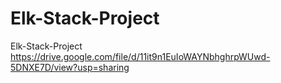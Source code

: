 # Elk-Stack-Project
Elk-Stack-Project
https://drive.google.com/file/d/11it9n1EuIoWAYNbhghrpWUwd-5DNXE7D/view?usp=sharing
